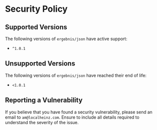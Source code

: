 # Security Policy

## Supported Versions

The following versions of `ergebnis/json` have active support:

- `^1.0.1`

## Unsupported Versions

The following versions of `ergebnis/json` have reached their end of life:

- `<1.0.1`

## Reporting a Vulnerability

If you believe that you have found a security vulnerability, please send an email to `am@localheinz.com`. Ensure to include all details required to understand the severity of the issue.
